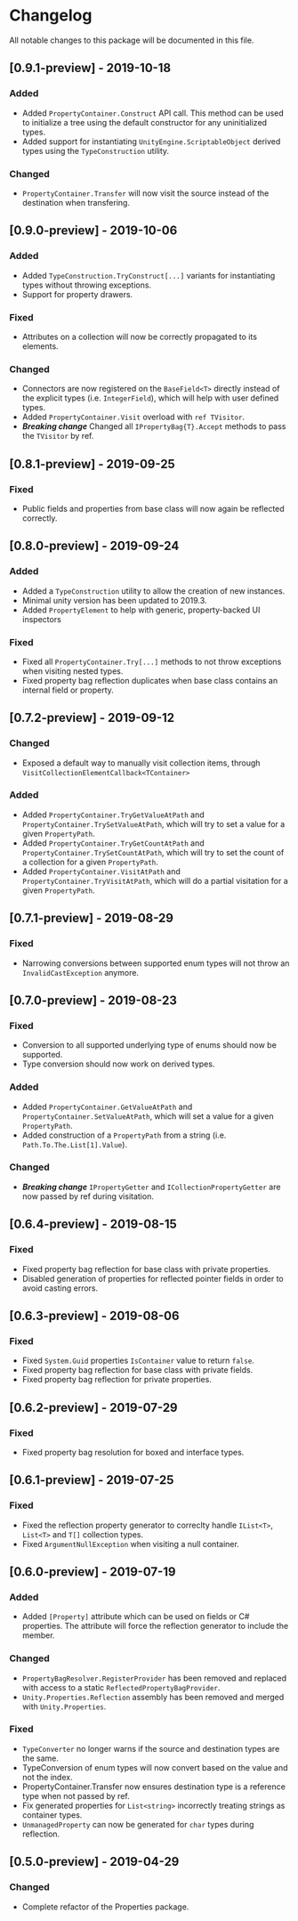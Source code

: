 # Changelog
All notable changes to this package will be documented in this file.

## [0.9.1-preview] - 2019-10-18
### Added
* Added `PropertyContainer.Construct` API call. This method can be used to initialize a tree using the default constructor for any uninitialized types.
* Added support for instantiating `UnityEngine.ScriptableObject` derived types using the `TypeConstruction` utility.

### Changed
* `PropertyContainer.Transfer` will now visit the source instead of the destination when transfering.

## [0.9.0-preview] - 2019-10-06
### Added
* Added `TypeConstruction.TryConstruct[...]` variants for instantiating types without throwing exceptions.
* Support for property drawers.

### Fixed
* Attributes on a collection will now be correctly propagated to its elements.

### Changed
* Connectors are now registered on the `BaseField<T>` directly instead of the explicit types (i.e. `IntegerField`), which will help with user defined types.
* Added `PropertyContainer.Visit` overload with `ref TVisitor`.
* ***Breaking change*** Changed all `IPropertyBag{T}.Accept` methods to pass the `TVisitor` by ref.

## [0.8.1-preview] - 2019-09-25
### Fixed
* Public fields and properties from base class will now again be reflected correctly.

## [0.8.0-preview] - 2019-09-24
### Added
* Added a `TypeConstruction` utility to allow the creation of new instances.
* Minimal unity version has been updated to 2019.3.
* Added `PropertyElement` to help with generic, property-backed UI inspectors

### Fixed
* Fixed all `PropertyContainer.Try[...]` methods to not throw exceptions when visiting nested types.
* Fixed property bag reflection duplicates when base class contains an internal field or property.

## [0.7.2-preview] - 2019-09-12
### Changed
* Exposed a default way to manually visit collection items, through `VisitCollectionElementCallback<TContainer>`

### Added
* Added `PropertyContainer.TryGetValueAtPath` and `PropertyContainer.TrySetValueAtPath`, which will try to set a value for a given `PropertyPath`.
* Added `PropertyContainer.TryGetCountAtPath` and `PropertyContainer.TrySetCountAtPath`, which will try to set the count of a collection for a given `PropertyPath`.
* Added `PropertyContainer.VisitAtPath` and `PropertyContainer.TryVisitAtPath`, which will do a partial visitation for a given `PropertyPath`.

## [0.7.1-preview] - 2019-08-29
### Fixed
* Narrowing conversions between supported enum types will not throw an `InvalidCastException` anymore. 

## [0.7.0-preview] - 2019-08-23
### Fixed
* Conversion to all supported underlying type of enums should now be supported.
* Type conversion should now work on derived types.

### Added
* Added `PropertyContainer.GetValueAtPath` and `PropertyContainer.SetValueAtPath`, which will set a value for a given `PropertyPath`.
* Added construction of a `PropertyPath` from a string (i.e. `Path.To.The.List[1].Value`).

### Changed
* ***Breaking change*** `IPropertyGetter` and `ICollectionPropertyGetter` are now passed by ref during visitation.

## [0.6.4-preview] - 2019-08-15

### Fixed
* Fixed property bag reflection for base class with private properties.
* Disabled generation of properties for reflected pointer fields in order to avoid casting errors.

## [0.6.3-preview] - 2019-08-06

### Fixed
* Fixed `System.Guid` properties `IsContainer` value to return `false`.
* Fixed property bag reflection for base class with private fields.
* Fixed property bag reflection for private properties.

## [0.6.2-preview] - 2019-07-29

### Fixed
* Fixed property bag resolution for boxed and interface types.

## [0.6.1-preview] - 2019-07-25

### Fixed
* Fixed the reflection property generator to correclty handle `IList<T>`, `List<T>` and `T[]` collection types.
* Fixed `ArgumentNullException` when visiting a null container.

## [0.6.0-preview] - 2019-07-19

### Added
* Added `[Property]` attribute which can be used on fields or C# properties. The attribute will force the reflection generator to include the member.

### Changed
* `PropertyBagResolver.RegisterProvider` has been removed and replaced with access to a static `ReflectedPropertyBagProvider`.
* `Unity.Properties.Reflection` assembly has been removed and merged with `Unity.Properties`.

### Fixed
* `TypeConverter` no longer warns if the source and destination types are the same.
* TypeConversion of enum types will now convert based on the value and not the index.
* PropertyContainer.Transfer now ensures destination type is a reference type when not passed by ref.
* Fix generated properties for `List<string>` incorrectly treating strings as container types.
* `UnmanagedProperty` can now be generated for `char` types during reflection.

## [0.5.0-preview] - 2019-04-29

### Changed
* Complete refactor of the Properties package.

<!-- Template for version sections
## [0.0.0-preview.0]

### New Features


### Upgrade guide


### Changes


### Fixes
-->
